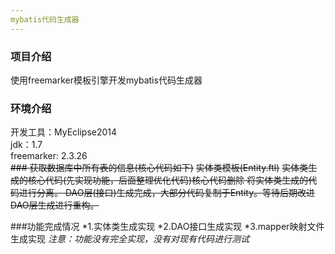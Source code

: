 ```yaml
---
mybatis代码生成器
---
```

### 项目介绍
使用freemarker模板引擎开发mybatis代码生成器
### 环境介绍
开发工具：MyEclipse2014<br />
jdk：1.7<br />
freemarker: 2.3.26<br />
<del>### 获取数据库中所有表的信息(核心代码如下)</del>
<del>实体类模板(Entity.ftl)</del>
<del>实体类生成的核心代码(先实现功能，后面整理优化代码)<del>核心代码删除
将实体类生成的代码进行分离。
<del>DAO层(接口)生成完成，大部分代码复制于Entity。等待后期改进</del>DAO层生成进行重构。

###功能完成情况
	*1.实体类生成实现
	*2.DAO接口生成实现
	*3.mapper映射文件生成实现
_注意：功能没有完全实现，没有对现有代码进行测试_